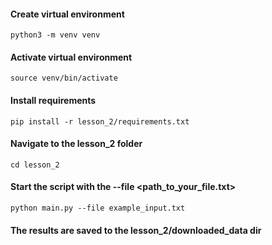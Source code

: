#### Create virtual environment
```python3 -m venv venv```

#### Activate virtual environment
```source venv/bin/activate```

#### Install requirements
```pip install -r lesson_2/requirements.txt```

#### Navigate to the lesson_2 folder
```cd lesson_2```

#### Start the script with the --file <path_to_your_file.txt>
```python main.py --file example_input.txt```

#### The results are saved to the lesson_2/downloaded_data dir